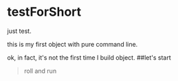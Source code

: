 # testForShort


just test.


this is my first object with pure command line.


ok, in fact, it's not the first time I build object.
##let's start

>roll and run
